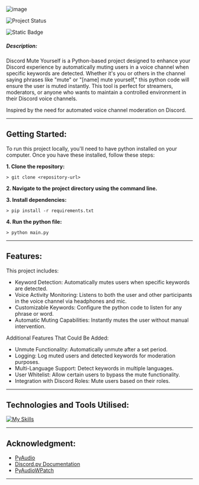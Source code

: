 ![image](https://github.com/user-attachments/assets/3f8c8aa2-0dd8-41a4-a12e-60c4b830fc32)



![Project Status](https://img.shields.io/badge/status-in_progress-Green)

![Static Badge](https://img.shields.io/badge/made_with-python-blue)

##### **Description**:
Discord Mute Yourself is a Python-based project designed to enhance your Discord experience by automatically muting users in a voice channel when specific keywords are detected. Whether it's you or others in the channel saying phrases like "mute" or "[name] mute yourself," this python code will ensure the user is muted instantly. This tool is perfect for streamers, moderators, or anyone who wants to maintain a controlled environment in their Discord voice channels.

Inspired by the need for automated voice channel moderation on Discord.

-----

## Getting Started:

To run this project locally, you'll need to have python installed on your computer. Once you have these installed, follow these steps:

**1. Clone the repository:**

```
> git clone <repository-url>
```

**2. Navigate to the project directory using the command line.**

**3. Install dependencies:**

```
> pip install -r requirements.txt
```


**4. Run the python file:**

```
> python main.py
```

----

## Features:
This project includes:
- Keyword Detection: Automatically mutes users when specific keywords are detected.
- Voice Activity Monitoring: Listens to both the user and other participants in the voice channel via headphones and mic.
- Customizable Keywords: Configure the python code to listen for any phrase or word.
- Automatic Muting Capabilities: Instantly mutes the user without manual intervention.

Additional Features That Could Be Added:
- Unmute Functionality: Automatically unmute after a set period.
- Logging: Log muted users and detected keywords for moderation purposes.
- Multi-Language Support: Detect keywords in multiple languages.
- User Whitelist: Allow certain users to bypass the mute functionality.
- Integration with Discord Roles: Mute users based on their roles.

----
## Technologies and Tools Utilised:

[![My Skills](https://skillicons.dev/icons?i=python,discord,git,github,vscode)](https://skillicons.dev)

---

## Acknowledgment:
- [PyAudio](https://pypi.org/project/PyAudio/)
- [Discord.py Documentation](https://discordpy.readthedocs.io/en/stable/)
- [PyAudioWPatch](https://github.com/s0d3s/PyAudioWPatch)
---


